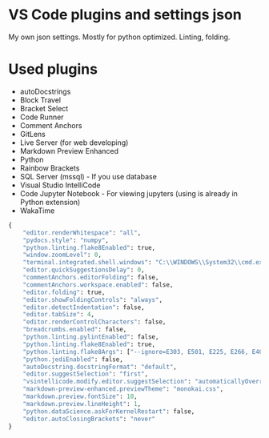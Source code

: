 # VS Code plugins and settings json

My own json settings. Mostly for python optimized. Linting, folding.

# Used plugins

- autoDocstrings
- Block Travel
- Bracket Select
- Code Runner
- Comment Anchors
- GitLens
- Live Server (for web developing)
- Markdown Preview Enhanced
- Python
- Rainbow Brackets
- SQL Server (mssql) - If you use database
- Visual Studio IntelliCode
- Code Jupyter Notebook - For viewing jupyters (using is already in Python extension)
- WakaTime

```python
{
    "editor.renderWhitespace": "all",
    "pydocs.style": "numpy",
    "python.linting.flake8Enabled": true,
    "window.zoomLevel": 0,
    "terminal.integrated.shell.windows": "C:\\WINDOWS\\System32\\cmd.exe",
    "editor.quickSuggestionsDelay": 0,
    "commentAnchors.editorFolding": false,
    "commentAnchors.workspace.enabled": false,
    "editor.folding": true,
    "editor.showFoldingControls": "always",
    "editor.detectIndentation": false,
    "editor.tabSize": 4,
    "editor.renderControlCharacters": false,
    "breadcrumbs.enabled": false,
    "python.linting.pylintEnabled": false,
    "python.linting.flake8Enabled": true,
    "python.linting.flake8Args": ["--ignore=E303, E501, E225, E266, E402, E265", "--verbose"],
    "python.jediEnabled": false,
    "autoDocstring.docstringFormat": "default",
    "editor.suggestSelection": "first",
    "vsintellicode.modify.editor.suggestSelection": "automaticallyOverrodeDefaultValue",
    "markdown-preview-enhanced.previewTheme": "monokai.css",
    "markdown.preview.fontSize": 10,
    "markdown.preview.lineHeight": 1,
    "python.dataScience.askForKernelRestart": false,
    "editor.autoClosingBrackets": "never"
}
```
